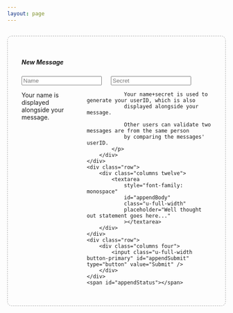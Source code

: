 ```yaml
---
layout: page
---
```


<script async type="module" src="/assets/api.js"></script>

<style>
    #messages {
        max-height: 65vh;
        overflow: auto;
        padding-right: 2rem;
    }

    #messages .message {
        border: 1px solid #AAA;
        border-radius: 10px;
        margin-bottom: 1rem;
        padding: 2rem;
        overflow: auto;
    }

    #messages .message .title {
        font-weight: bold;
        font-size: 120%;
    }

    #messages .message .secondaryTitle {
        font-family: monospace;
        color: #CCC;
    }

    #messages .message p {
        font-family: monospace;
        margin: 1rem 0 0 0;
    }

</style>

<div id="messages"></div>

<span id="fail" style="color: red;"></span>

<script>

const messagesEl = document.getElementById("messages");

let messagesScrolledToBottom = true;
messagesEl.onscroll = () => {
    const el = messagesEl;
    messagesScrolledToBottom = el.scrollHeight == el.scrollTop + el.clientHeight;
};

function renderMessages(msgs) {

    messagesEl.innerHTML = '';

    msgs.forEach((msg) => {
        const el = document.createElement("div");
        el.className = "row message"

        const elWithTextContents = (tag, body) => {
            const el = document.createElement(tag);
            el.appendChild(document.createTextNode(body));
            return el;
        };

        const titleEl = document.createElement("div");
        titleEl.className = "title";
        el.appendChild(titleEl);

        const userNameEl = elWithTextContents("span", msg.userID.name);
        titleEl.appendChild(userNameEl);

        const secondaryTitleEl = document.createElement("div");
        secondaryTitleEl.className = "secondaryTitle";
        el.appendChild(secondaryTitleEl);

        const dt = new Date(msg.createdAt*1000);
        const dtStr
            = `${dt.getFullYear()}-${dt.getMonth()+1}-${dt.getDate()}`
            + ` ${dt.getHours()}:${dt.getMinutes()}:${dt.getSeconds()}`;

        const userIDEl = elWithTextContents("span", `userID:${msg.userID.id} @ ${dtStr}`);
        secondaryTitleEl.appendChild(userIDEl);

        const bodyEl = document.createElement("p");

        const bodyParts = msg.body.split("\n");
        for (const i in bodyParts) {
            if (i > 0) bodyEl.appendChild(document.createElement("br"));
            bodyEl.appendChild(document.createTextNode(bodyParts[i]));
        }

        el.appendChild(bodyEl);

        messagesEl.appendChild(el);
    });
}


(async () => {

    const failEl = document.getElementById("fail");
    setErr = (msg) => failEl.innerHTML = `${msg} (please refresh the page to retry)`;

    try {

        const api = await import("/assets/api.js");

        const history = await api.call("/api/chat/global/history");
        const msgs = history.messages;

        // history returns msgs in time descending, but we display them in time
        // ascending.
        msgs.reverse()

        const sinceID = (msgs.length > 0) ?  msgs[msgs.length-1].id : "";

        const ws = await api.ws("/api/chat/global/listen", {
            params: { sinceID },
        });

        while (true) {
            renderMessages(msgs);

            // If the user was previously scrolled to the bottom then keep them
            // there.
            if (messagesScrolledToBottom) {
                messagesEl.scrollTop = messagesEl.scrollHeight;
            }

            const msg = await ws.next();
            msgs.push(msg.message);
            renderMessages(msgs);
        }


    } catch (e) {
        e = `Failed to fetch message history: ${e}`
        setErr(e);
        console.error(e);
        return;
    }

})()

</script>

<style>
#append {
    border: 1px dashed #AAA;
    border-radius: 10px;
    padding: 2rem;
}

#append #appendBody {
    font-family: monospace;
}

#append #appendStatus {
    color: red;
}

</style>

<form id="append">
    <h5>New Message</h5>
    <div class="row">
        <div class="columns four">
            <input class="u-full-width" placeholder="Name" id="appendName" type="text" />
            <input class="u-full-width" placeholder="Secret" id="appendSecret" type="password" />
        </div>
        <div class="columns eight">
            <p>
                Your name is displayed alongside your message.

                Your name+secret is used to generate your userID, which is also
                displayed alongside your message.

                Other users can validate two messages are from the same person
                by comparing the messages' userID.
            </p>
        </div>
    </div>
    <div class="row">
        <div class="columns twelve">
            <textarea
                style="font-family: monospace"
                id="appendBody"
                class="u-full-width"
                placeholder="Well thought out statement goes here..."
                ></textarea>
        </div>
    </div>
    <div class="row">
        <div class="columns four">
            <input class="u-full-width button-primary" id="appendSubmit" type="button" value="Submit" />
        </div>
    </div>
    <span id="appendStatus"></span>
</form>

<script>

const append = document.getElementById("append");
const appendName = document.getElementById("appendName");
const appendSecret = document.getElementById("appendSecret");
const appendBody = document.getElementById("appendBody");
const appendSubmit = document.getElementById("appendSubmit");
const appendStatus = document.getElementById("appendStatus");

appendSubmit.onclick = async () => {

    const appendSubmitOrigValue = appendSubmit.value;

    appendSubmit.disabled = true;
    appendSubmit.className = "";
    appendSubmit.value = "Please hold...";

    appendStatus.innerHTML = '';

    try {

        const api = await import("/assets/api.js");

        await api.call('/api/chat/global/append', {
            body: {
                name: appendName.value,
                password: appendSecret.value,
                body: appendBody.value,
            },
            requiresPow: true,
        });

        appendBody.value = '';

    } catch (e) {

        appendStatus.innerHTML = e;

    } finally {
        appendSubmit.disabled = false;
        appendSubmit.className = "button-primary";
        appendSubmit.value = appendSubmitOrigValue;
    }
};

</script>
